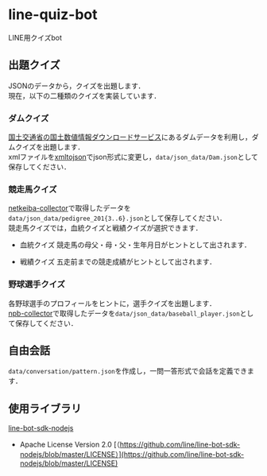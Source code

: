 # line-quiz-bot
LINE用クイズbot

## 出題クイズ
JSONのデータから，クイズを出題します．  
現在，以下の二種類のクイズを実装しています．

### ダムクイズ
[国土交通省の国土数値情報ダウンロードサービス](http://nlftp.mlit.go.jp/ksj/index.html)にあるダムデータを利用し，ダムクイズを出題します．  
xmlファイルを[xmltojson](https://github.com/watal/xmltojson)でjson形式に変更し，`data/json_data/Dam.json`として保存してください．

### 競走馬クイズ
[netkeiba-collector](https://github.com/watal/netkeiba-collector)で取得したデータを`data/json_data/pedigree_201{3..6}.json`として保存してください．  
競走馬クイズでは，血統クイズと戦績クイズが選択できます．

- 血統クイズ
    競走馬の母父・母・父・生年月日がヒントとして出されます．

- 戦績クイズ
    五走前までの競走成績がヒントとして出されます．

### 野球選手クイズ
各野球選手のプロフィールをヒントに，選手クイズを出題します．  
[npb-collector](https://github.com/watal/npb-collector)で取得したデータを`data/json_data/baseball_player.json`として保存してください．

## 自由会話
`data/conversation/pattern.json`を作成し，一問一答形式で会話を定義できます．

## 使用ライブラリ
[line-bot-sdk-nodejs](https://github.com/line/line-bot-sdk-nodejs)  
- Apache License Version 2.0 [（https://github.com/line/line-bot-sdk-nodejs/blob/master/LICENSE）](https://github.com/line/line-bot-sdk-nodejs/blob/master/LICENSE)

